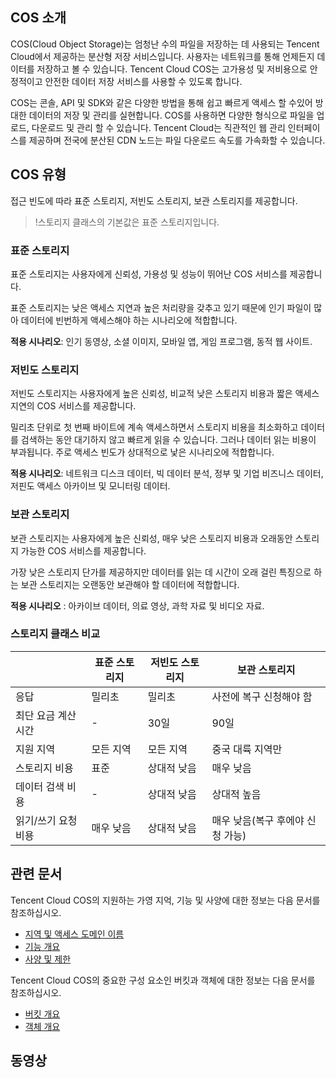 ## COS 소개

COS(Cloud Object Storage)는 엄청난 수의 파일을 저장하는 데 사용되는 Tencent Cloud에서 제공하는 분산형 저장 서비스입니다. 사용자는 네트워크를 통해 언제든지 데이터를 저장하고 볼 수 있습니다. Tencent Cloud COS는 고가용성 및 저비용으로 안정적이고 안전한 데이터 저장 서비스를 사용할 수 있도록 합니다.

COS는 콘솔, API 및 SDK와 같은 다양한 방법을 통해 쉽고 빠르게 액세스 할 수있어 방대한 데이터의 저장 및 관리를 실현합니다. COS를 사용하면 다양한 형식으로 파일을 업로드, 다운로드 및 관리 할 수 있습니다. Tencent Cloud는 직관적인 웹 관리 인터페이스를 제공하며 전국에 분산된 CDN 노드는 파일 다운로드 속도를 가속화할 수 있습니다.
## COS 유형

접근 빈도에 따라 표준 스토리지, 저빈도 스토리지, 보관 스토리지를 제공합니다.

>!스토리지 클래스의 기본값은 표준 스토리지입니다.

### 표준 스토리지

표준 스토리지는 사용자에게 신뢰성, 가용성 및 성능이 뛰어난 COS 서비스를 제공합니다.

표준 스토리지는 낮은 액세스 지연과 높은 처리량을 갖추고 있기 때문에 인기 파일이 많아 데이터에 빈번하게 액세스해야 하는 시나리오에 적합합니다.

**적용 시나리오**: 인기 동영상, 소셜 이미지, 모바일 앱, 게임 프로그램, 동적 웹 사이트.

### 저빈도 스토리지

저빈도 스토리지는 사용자에게 높은 신뢰성, 비교적 낮은 스토리지 비용과 짧은 액세스 지연의 COS 서비스를 제공합니다.

밀리초 단위로 첫 번째 바이트에 계속 액세스하면서 스토리지 비용을 최소화하고 데이터를 검색하는 동안 대기하지 않고 빠르게 읽을 수 있습니다. 그러나 데이터 읽는 비용이 부과됩니다. 주로 액세스 빈도가 상대적으로 낯은 시나리오에 적합합니다.

**적용 시나리오**: 네트워크 디스크 데이터, 빅 데이터 분석, 정부 및 기업 비즈니스 데이터, 저핀도 액세스 아카이브 및 모니터링 데이터.

### 보관 스토리지

보관 스토리지는 사용자에게 높은 신뢰성, 매우 낮은 스토리지 비용과 오래동안 스토리지 가능한 COS 서비스를 제공합니다.

가장 낮은 스토리지 단가를 제공하지만 데이터를 읽는 데 시간이 오래 걸린 특징으로 하는 보관 스토리지는 오랜동안 보관해야 할 데이터에 적합합니다.

**적용 시나리오** : 아카이브 데이터, 의료 영상, 과학 자료 및 비디오 자료.

### 스토리지 클래스 비교

|              | 표준 스토리지 | 저빈도 스토리지 | 보관 스토리지
| ------------ | -------- | -------- | ------------------- |
| 응답         | 밀리초   | 밀리초   | 사전에 복구 신청해야 함     |
| 최단 요금 계산 시간 | -        | 30일    | 90일               |
| 지원 지역     | 모든 지역 | 모든 지역 | 중국 대륙 지역만  |
| 스토리지 비용     | 표준     | 상대적 낮음     | 매우 낮음                |
| 데이터 검색 비용 | -        | 상대적 낮음     | 상대적 높음                |
| 읽기/쓰기 요청 비용 | 매우 낮음     | 상대적 낮음     | 매우 낮음(복구 후에야 신청 가능) |

## 관련 문서
Tencent Cloud COS의 지원하는 가영 지억, 기능 및 사양에 대한 정보는 다음 문서를 참조하십시오.
- [지역 및 액세스 도메인 이름](https://cloud.tencent.com/document/product/436/6224)
- [기능 개요](https://cloud.tencent.com/document/product/436/8186)
- [사양 및 제한](https://cloud.tencent.com/document/product/436/14518)

Tencent Cloud COS의 중요한 구성 요소인 버킷과 객체에 대한 정보는 다음 문서를 참조하십시오.
- [버킷 개요](https://cloud.tencent.com/document/product/436/13312)
- [객체 개요](https://cloud.tencent.com/document/product/436/13324)

## 동영상
